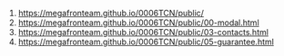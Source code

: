 1. <https://megafronteam.github.io/0006TCN/public/>
2. <https://megafronteam.github.io/0006TCN/public/00-modal.html>
2. <https://megafronteam.github.io/0006TCN/public/03-contacts.html>
2. <https://megafronteam.github.io/0006TCN/public/05-guarantee.html>